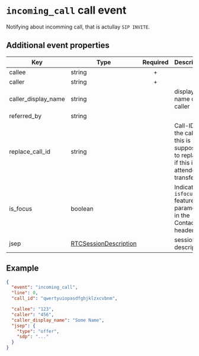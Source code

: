 # `incoming_call` call event

Notifying about incomming call, that is actullay `SIP INVITE`.

## Additional event properties

| Key | Type | Required | Description |
| --- | --- | :---: | --- |
| callee | string | + | |
| caller | string | + | |
| caller_display_name | string | | display name of the caller |
| referred_by | string | | |
| replace_call_id | string | | Call-ID of the call that this is supposed to replace, if this is an attended transfer |
| is_focus | boolean | | Indicate is `isfocus` feature parameter in the Contact header |
| jsep | [RTCSessionDescription](https://developer.mozilla.org/en-US/docs/Web/API/RTCSessionDescription) | | session description |

## Example

```json
{
  "event": "incoming_call",
  "line": 0,
  "call_id": "qwertyuiopasdfghjklzxcvbnm",

  "callee": "123",
  "caller": "456",
  "caller_display_name": "Some Name",
  "jsep": {
    "type": "offer",
    "sdp": "..."
  }
}
```
